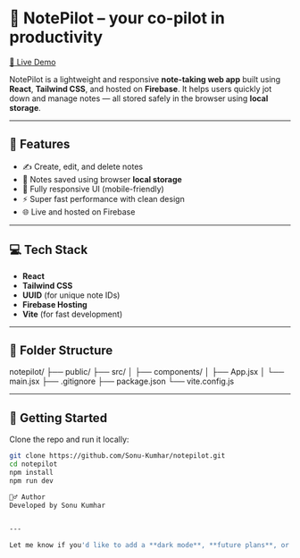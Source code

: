 # 📝 NotePilot – your co-pilot in productivity

[🚀 Live Demo](https://your-live-link.com)

NotePilot is a lightweight and responsive **note-taking web app** built using **React**, **Tailwind CSS**, and hosted on **Firebase**. It helps users quickly jot down and manage notes — all stored safely in the browser using **local storage**.

---

## 🔧 Features

- ✍️ Create, edit, and delete notes
- 💾 Notes saved using browser **local storage**
- 📱 Fully responsive UI (mobile-friendly)
- ⚡ Super fast performance with clean design
- 🌐 Live and hosted on Firebase

---

## 💻 Tech Stack

- **React**
- **Tailwind CSS**
- **UUID** (for unique note IDs)
- **Firebase Hosting**
- **Vite** (for fast development)

---

## 📁 Folder Structure

notepilot/
├── public/
├── src/
│ ├── components/
│ ├── App.jsx
│ └── main.jsx
├── .gitignore
├── package.json
└── vite.config.js


---

## 🚀 Getting Started

Clone the repo and run it locally:

```bash
git clone https://github.com/Sonu-Kumhar/notepilot.git
cd notepilot
npm install
npm run dev

🙋‍♂️ Author
Developed by Sonu Kumhar


---

Let me know if you'd like to add a **dark mode**, **future plans**, or a **contribution guide** section too.
